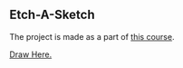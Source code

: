 ## Etch-A-Sketch</br>
The project is made as a part of [this course](https://www.theodinproject.com/).

[Draw Here.](https://pratikawaik.github.io/etch-a-sketch/)

